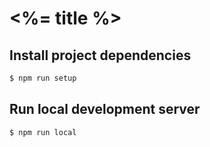 # <%= title %>

## Install project dependencies

```bash
$ npm run setup
```

## Run local development server

```bash
$ npm run local
```
